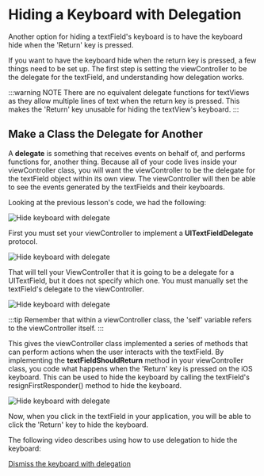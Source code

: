 # Hiding a Keyboard with Delegation

Another option for hiding a textField's keyboard is to have the keyboard hide when the 'Return' key is pressed.

If you want to have the keyboard hide when the return key is pressed, a few things need to be set up.  The first step is setting the viewController to be the delegate for the textField, and understanding how delegation works.

:::warning NOTE
There are no equivalent delegate functions for textViews as they allow multiple lines of text when the return key is pressed.  This makes the 'Return' key unusable for hiding the textView's keyboard.
:::

## Make a Class the Delegate for Another

A **delegate** is something that receives events on behalf of, and performs functions for, another thing.  Because all of your code lives inside your viewController class, you will want the viewController to be the delegate for the textField object within its own view.  The viewController will then be able to see the events generated by the textFields and their keyboards.

Looking at the previous lesson's code, we had the following:

![Hide keyboard with delegate](/F2020/assets/img/KeyDelegate_1.png)

First you must set your viewController to implement a **UITextFieldDelegate** protocol.

![Hide keyboard with delegate](/F2020/assets/img/KeyDelegate_2.png)

That will tell your ViewController that it is going to be a delegate for a UITextField, but it does not specify which one.  You must manually set the textField's delegate to the viewController.

![Hide keyboard with delegate](/F2020/assets/img/KeyDelegate_3.png)

:::tip
Remember that within a viewController class, the 'self' variable refers to the viewController itself.
:::

This gives the viewController class implemented a series of methods that can perform actions when the user interacts with the textField.  By implementing the **textFieldShouldReturn** method in your viewController class, you code what happens when the 'Return' key is pressed on the iOS keyboard.  This can be used to hide the keyboard by calling the textField's resignFirstResponder() method to hide the keyboard.

![Hide keyboard with delegate](/F2020/assets/img/KeyDelegate_4.png)

Now, when you click in the textField in your application, you will be able to click the 'Return' key to hide the keyboard.

The following video describes using how to use delegation to hide the keyboard:

[Dismiss the keyboard with delegation <Badge text="Lynda"/>](https://www.linkedin.com/learning/ios-12-development-essential-training-1-fundamentals-ui-and-architecture/dismiss-the-keyboard-with-delegation?u=2199673)
